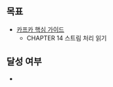 ## 목표

- [카프카 핵심 가이드](https://product.kyobobook.co.kr/detail/S000201464167)
  - CHAPTER 14 스트림 처리 읽기

## 달성 여부
- 
